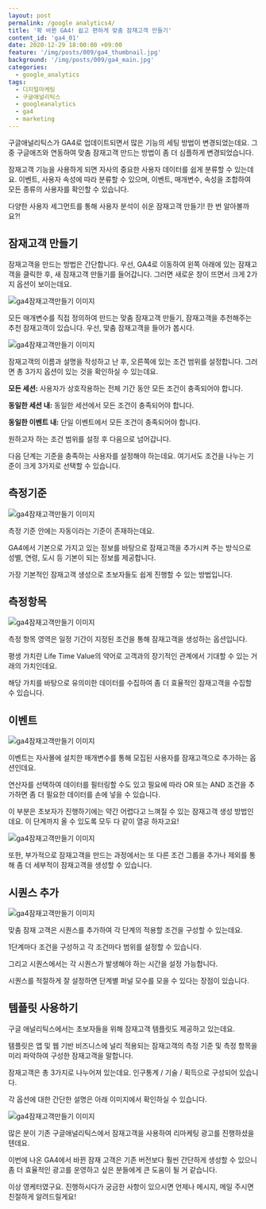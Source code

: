 ```yaml
---
layout: post
permalink: /google analytics4/
title: '확 바뀐 GA4! 쉽고 편하게 맞춤 잠재고객 만들기'
content_id: 'ga4_01'
date: 2020-12-29 18:00:00 +09:00
feature: '/img/posts/009/ga4_thumbnail.jpg'
background: '/img/posts/009/ga4_main.jpg'
categories:  
  - google_analytics
tags:
  - 디지털마케팅
  - 구글애널리틱스
  - googleanalytics
  - ga4
  - marketing
---
```


구글애널리틱스가 GA4로 업데이트되면서 많은 기능의 세팅 방법이 변경되었는데요. 그 중 구글애즈와 연동하여 맞춤 잠재고객 만드는 방법이 좀 더 심플하게 변경되었습니다.

잠재고객 기능을 사용하게 되면 자사의 중요한 사용자 데이터를 쉽게 분류할 수 있는데요. 이벤트, 사용자 속성에 따라 분류할 수 있으며, 이벤트, 매개변수, 속성을 조합하여 모든 종류의 사용자를 확인할 수 있습니다.

다양한 사용자 세그먼트를 통해 사용자 분석이 쉬운 잠재고객 만들기! 한 번 알아볼까요?!

## **잠재고객 만들기** ##

잠재고객을 만드는 방법은 간단합니다. 우선, GA4로 이동하여 왼쪽 아래에 있는 잠재고객을 클릭한 후, 새 잠재고객 만들기를 들어갑니다. 그러면 새로운 창이 뜨면서 크게 2가지 옵션이 보이는데요.

![ga4잠재고객만들기 이미지](/img/posts/009/001.jpg)

모든 매개변수를 직접 정의하여 만드는 맞춤 잠재고객 만들기, 잠재고객을 추천해주는 추천 잠재고객이 있습니다. 우선, 맞춤 잠재고객을 들어가 봅시다.

![ga4잠재고객만들기 이미지](/img/posts/009/002.jpg)

잠재고객의 이름과 설명을 작성하고 난 후, 오른쪽에 있는 조건 범위를 설정합니다. 그러면 총 3가지 옵션이 있는 것을 확인하실 수 있는데요. 

**모든 세션:** 사용자가 상호작용하는 전체 기간 동안 모든 조건이 충족되어야 합니다.

**동일한 세션 내:** 동일한 세션에서 모든 조건이 충족되어야 합니다.

**동일한 이벤트 내:** 단일 이벤트에서 모든 조건이 충족되어야 합니다.

원하고자 하는 조건 범위를 설정 후 다음으로 넘어갑니다.

다음 단계는 기준을 충족하는 사용자를 설정해야 하는데요. 여기서도 조건을 나누는 기준이 크게 3가지로 선택할 수 있습니다.

## **측정기준** ##

![ga4잠재고객만들기 이미지](/img/posts/009/003.jpg)

측정 기준 안에는 자동이라는 기준이 존재하는데요. 

GA4에서 기본으로 가지고 있는 정보를 바탕으로 잠재고객을 추가시켜 주는 방식으로 성별, 연령, 도시 등 기본이 되는 정보를 제공합니다. 

가장 기본적인 잠재고객 생성으로 초보자들도 쉽게 진행할 수 있는 방법입니다.

## **측정항목** ##

![ga4잠재고객만들기 이미지](/img/posts/009/004.jpg)

측정 항목 영역은 일정 기간이 지정된 조건을 통해 잠재고객을 생성하는 옵션입니다.

평생 가치란 Life Time Value의 약어로 고객과의 장기적인 관계에서 기대할 수 있는 거래의 가치인데요. 

해당 가치를 바탕으로 유의미한 데이터를 수집하여 좀 더 효율적인 잠재고객을 수집할 수 있습니다.

## **이벤트** ##

![ga4잠재고객만들기 이미지](/img/posts/009/005.jpg)

이벤트는 자사몰에 설치한 매개변수를 통해 모집된 사용자를 잠재고객으로 추가하는 옵션인데요. 

연산자를 선택하여 데이터를 필터링할 수도 있고 필요에 따라 OR 또는 AND 조건을 추가하면 좀 더 필요한 데이터를 손에 넣을 수 있습니다.

이 부분은 초보자가 진행하기에는 약간 어렵다고 느껴질 수 있는 잠재고객 생성 방법인데요. 이 단계까지 올 수 있도록 모두 다 같이 열공 하자고요!

![ga4잠재고객만들기 이미지](/img/posts/009/006.jpg)

또한, 부가적으로 잠재고객을 만드는 과정에서는 또 다른 조건 그룹을 추가나 제외를 통해 좀 더 세부적이 잠재고객을 생성할 수 있습니다. 

## **시퀀스 추가** ##

![ga4잠재고객만들기 이미지](/img/posts/009/007.jpg)

맞춤 잠재 고객은 시퀀스를 추가하여 각 단계의 적용할 조건을 구성할 수 있는데요. 

1단계마다 조건을 구성하고 각 조건마다 범위를 설정할 수 있습니다. 

그리고 시퀀스에서는 각 시퀀스가 발생해야 하는 시간을 설정 가능합니다.

시퀀스를 적절하게 잘 설정하면 단계별 퍼널 모수를 모을 수 있다는 장점이 있습니다.

## **템플릿 사용하기** ##

구글 애널리틱스에서는 초보자들을 위해 잠재고객 템플릿도 제공하고 있는데요. 

템플릿은 앱 및 웹 기반 비즈니스에 널리 적용되는 잠재고객의 측정 기준 및 측정 항목을 미리 파악하여 구성한 잠재고객을 말합니다.

잠재고객은 총 3가지로 나누어져 있는데요. 인구통계 / 기술 / 획득으로 구성되어 있습니다.

각 옵션에 대한 간단한 설명은 아래 이미지에서 확인하실 수 있습니다.

![ga4잠재고객만들기 이미지](/img/posts/009/008.jpg)

많은 분이 기존 구글애널리틱스에서 잠재고객을 사용하여 리마케팅 광고를 진행하셨을 텐데요.

이번에 나온 GA4에서 바뀐 잠재 고객은 기존 버전보다 훨씬 간단하게 생성할 수 있으니 좀 더 효율적인 광고를 운영하고 싶은 분들에게 큰 도움이 될 거 같습니다.

이상 영케터였구요. 진행하시다가 궁금한 사항이 있으시면 언제나 메시지, 메일 주시면 친절하게 알려드릴게요!